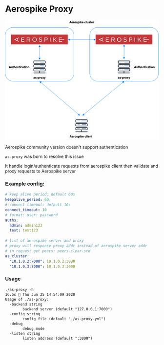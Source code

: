 # Aerospike Proxy

![](as-proxy-architecture.png)

Aerospike community version doesn't support authentication

`as-proxy` was born to resolve this issue

It handle login/authenticate requests from aerospike client then validate and proxy requests to Aerospike server 

### Example config:

```yaml
# keep alive period: default 60s
keepalive_period: 60
# connect timeout: default 10s
connect_timeout: 10
# format: user: password
auths:
  admin: admin123
  test: test123

# list of aerospike server and proxy
# proxy will response proxy addr instead of aerospike server addr
# in request get peers: peers-clear-std
as_cluster:
  "10.1.0.2:7000": 10.1.0.2:3000
  "10.1.0.3:7000": 10.1.0.3:3000
```

### Usage

```
./as-proxy -h                                                                                                                                                              16.5s  Thu Jun 25 14:54:09 2020
Usage of ./as-proxy:
  -backend string
        backend server (default "127.0.0.1:7000")
  -config string
        config file (default "./as-proxy.yml")
  -debug
        debug mode
  -listen string
        listen address (default ":3000")
```



